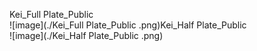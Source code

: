 Kei_Full Plate_Public <br/>![image](./Kei_Full Plate_Public .png)Kei_Half Plate_Public <br/>![image](./Kei_Half Plate_Public .png)